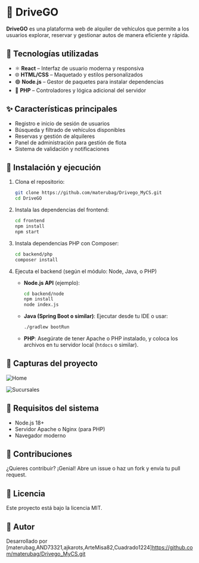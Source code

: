 # 🚗 DriveGO

**DriveGO** es una plataforma web de alquiler de vehículos que permite a los usuarios explorar, reservar y gestionar autos de manera eficiente y rápida.

## 🧰 Tecnologías utilizadas

- ⚛️ **React** – Interfaz de usuario moderna y responsiva
- 🌐 **HTML/CSS** – Maquetado y estilos personalizados
- 🟢 **Node.js** – Gestor de paquetes para instalar dependencias
- 🐘 **PHP** – Controladores y lógica adicional del servidor

## ✨ Características principales

- Registro e inicio de sesión de usuarios
- Búsqueda y filtrado de vehículos disponibles
- Reservas y gestión de alquileres
- Panel de administración para gestión de flota
- Sistema de validación y notificaciones

## 🚀 Instalación y ejecución

1. Clona el repositorio:
   ```bash
   git clone https://github.com/materubag/Drivego_MyCS.git
   cd DriveGO
   ```

2. Instala las dependencias del frontend:
   ```bash
   cd frontend
   npm install
   npm start
   ```

3. Instala dependencias PHP con Composer:
   ```bash
   cd backend/php
   composer install
   ```

4. Ejecuta el backend (según el módulo: Node, Java, o PHP)

   - **Node.js API** (ejemplo):
     ```bash
     cd backend/node
     npm install
     node index.js
     ```

   - **Java (Spring Boot o similar)**:
     Ejecutar desde tu IDE o usar:
     ```bash
     ./gradlew bootRun
     ```

   - **PHP**:
     Asegúrate de tener Apache o PHP instalado, y coloca los archivos en tu servidor local (`htdocs` o similar).

## 📸 Capturas del proyecto

![Home](https://imgur.com/ELitL0X.png)

![Sucursales](https://imgur.com/742v8h0.png)

## 📌 Requisitos del sistema

- Node.js 18+
- Servidor Apache o Nginx (para PHP)
- Navegador moderno

## 🤝 Contribuciones

¿Quieres contribuir? ¡Genial! Abre un issue o haz un fork y envía tu pull request.

## 📄 Licencia

Este proyecto está bajo la licencia MIT.

## 👤 Autor

Desarrollado por [materubag,AND73321,ajkarots,ArteMisa82,Cuadrado1224]https://github.com/materubag/Drivego_MyCS.git

